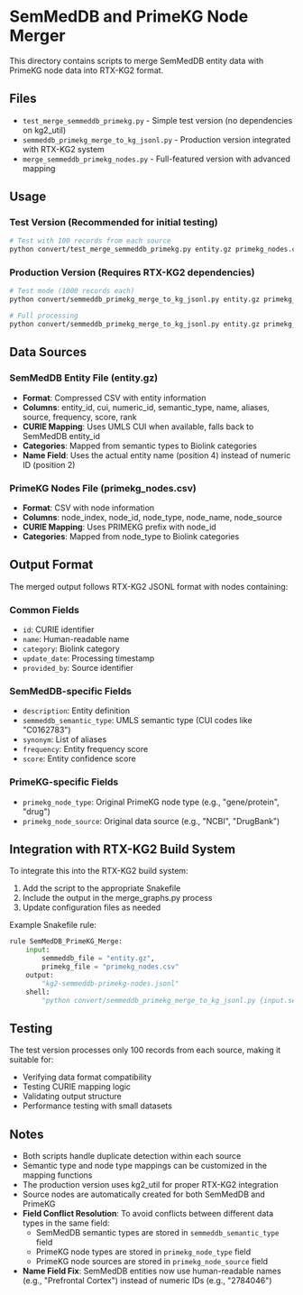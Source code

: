 # SemMedDB and PrimeKG Node Merger

This directory contains scripts to merge SemMedDB entity data with PrimeKG node data into RTX-KG2 format.

## Files

- `test_merge_semmeddb_primekg.py` - Simple test version (no dependencies on kg2_util)
- `semmeddb_primekg_merge_to_kg_jsonl.py` - Production version integrated with RTX-KG2 system
- `merge_semmeddb_primekg_nodes.py` - Full-featured version with advanced mapping

## Usage

### Test Version (Recommended for initial testing)

```bash
# Test with 100 records from each source
python convert/test_merge_semmeddb_primekg.py entity.gz primekg_nodes.csv test_output.jsonl --test
```

### Production Version (Requires RTX-KG2 dependencies)

```bash
# Test mode (1000 records each)
python convert/semmeddb_primekg_merge_to_kg_jsonl.py entity.gz primekg_nodes.csv merged_nodes.jsonl --test

# Full processing
python convert/semmeddb_primekg_merge_to_kg_jsonl.py entity.gz primekg_nodes.csv merged_nodes.jsonl
```

## Data Sources

### SemMedDB Entity File (entity.gz)
- **Format**: Compressed CSV with entity information
- **Columns**: entity_id, cui, numeric_id, semantic_type, name, aliases, source, frequency, score, rank
- **CURIE Mapping**: Uses UMLS CUI when available, falls back to SemMedDB entity_id
- **Categories**: Mapped from semantic types to Biolink categories
- **Name Field**: Uses the actual entity name (position 4) instead of numeric ID (position 2)

### PrimeKG Nodes File (primekg_nodes.csv)
- **Format**: CSV with node information
- **Columns**: node_index, node_id, node_type, node_name, node_source
- **CURIE Mapping**: Uses PRIMEKG prefix with node_id
- **Categories**: Mapped from node_type to Biolink categories

## Output Format

The merged output follows RTX-KG2 JSONL format with nodes containing:

### Common Fields
- `id`: CURIE identifier
- `name`: Human-readable name
- `category`: Biolink category
- `update_date`: Processing timestamp
- `provided_by`: Source identifier

### SemMedDB-specific Fields
- `description`: Entity definition
- `semmeddb_semantic_type`: UMLS semantic type (CUI codes like "C0162783")
- `synonym`: List of aliases
- `frequency`: Entity frequency score
- `score`: Entity confidence score

### PrimeKG-specific Fields
- `primekg_node_type`: Original PrimeKG node type (e.g., "gene/protein", "drug")
- `primekg_node_source`: Original data source (e.g., "NCBI", "DrugBank")

## Integration with RTX-KG2 Build System

To integrate this into the RTX-KG2 build system:

1. Add the script to the appropriate Snakefile
2. Include the output in the merge_graphs.py process
3. Update configuration files as needed

Example Snakefile rule:
```python
rule SemMedDB_PrimeKG_Merge:
    input:
        semmeddb_file = "entity.gz",
        primekg_file = "primekg_nodes.csv"
    output:
        "kg2-semmeddb-primekg-nodes.jsonl"
    shell:
        "python convert/semmeddb_primekg_merge_to_kg_jsonl.py {input.semmeddb_file} {input.primekg_file} {output}"
```

## Testing

The test version processes only 100 records from each source, making it suitable for:
- Verifying data format compatibility
- Testing CURIE mapping logic
- Validating output structure
- Performance testing with small datasets

## Notes

- Both scripts handle duplicate detection within each source
- Semantic type and node type mappings can be customized in the mapping functions
- The production version uses kg2_util for proper RTX-KG2 integration
- Source nodes are automatically created for both SemMedDB and PrimeKG
- **Field Conflict Resolution**: To avoid conflicts between different data types in the same field:
  - SemMedDB semantic types are stored in `semmeddb_semantic_type` field
  - PrimeKG node types are stored in `primekg_node_type` field  
  - PrimeKG node sources are stored in `primekg_node_source` field
- **Name Field Fix**: SemMedDB entities now use human-readable names (e.g., "Prefrontal Cortex") instead of numeric IDs (e.g., "2784046")
